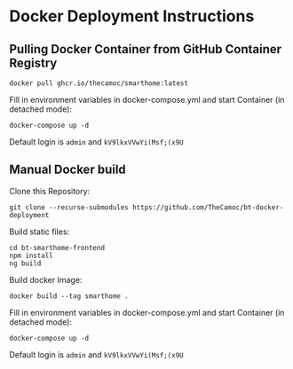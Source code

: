 # Docker Deployment Instructions
## Pulling Docker Container from GitHub Container Registry
```
docker pull ghcr.io/thecamoc/smarthome:latest
```
Fill in environment variables in docker-compose.yml and start Container (in detached mode):  
``` 
docker-compose up -d 
```
Default login is ```admin``` and ```kV9lkxVVwYi(Msf;(x9U```
## Manual Docker build
Clone this Repository:  
``` 
git clone --recurse-submodules https://github.com/TheCamoc/bt-docker-deployment 
```

Build static files:  
``` 
cd bt-smarthome-frontend
npm install
ng build
```

Build docker Image:  
``` 
docker build --tag smarthome . 
```

Fill in environment variables in docker-compose.yml and start Container (in detached mode):  
``` 
docker-compose up -d 
```

Default login is ```admin``` and ```kV9lkxVVwYi(Msf;(x9U```
